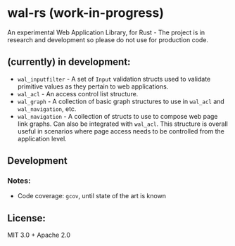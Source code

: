 # wal-rs (work-in-progress)

An experimental Web Application Library, for Rust - The project is in research and development so please do not use for production code.

## (currently) in development:

- `wal_inputfilter` - A set of `Input` validation structs used to validate primitive values as they pertain to web applications.
- `wal_acl` - An access control list structure.
- `wal_graph` - A collection of basic graph structures to use in `wal_acl` and `wal_navigation`, etc.
- `wal_navigation` - A collection of structs to use to compose web page link graphs.  Can also be integrated with `wal_acl`.  This structure is overall useful in scenarios where page access needs to be controlled from the application level.

## Development

### Notes:

- Code coverage: `gcov`, until state of the art is known

## License:

MIT 3.0 + Apache 2.0
